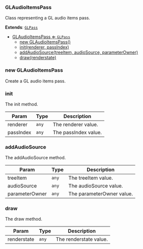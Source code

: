 <a name="GLAudioItemsPass"></a>

### GLAudioItemsPass 
Class representing a GL audio items pass.


**Extends**: <code>[GLPass](api/Renderer/Passes/GLPass.md)</code>  

* [GLAudioItemsPass ⇐ <code>GLPass</code>](#GLAudioItemsPass)
    * [new GLAudioItemsPass()](#new-GLAudioItemsPass)
    * [init(renderer, passIndex)](#init)
    * [addAudioSource(treeItem, audioSource, parameterOwner)](#addAudioSource)
    * [draw(renderstate)](#draw)

<a name="new_GLAudioItemsPass_new"></a>

### new GLAudioItemsPass
Create a GL audio items pass.

<a name="GLAudioItemsPass+init"></a>

### init
The init method.



| Param | Type | Description |
| --- | --- | --- |
| renderer | <code>any</code> | The renderer value. |
| passIndex | <code>any</code> | The passIndex value. |

<a name="GLAudioItemsPass+addAudioSource"></a>

### addAudioSource
The addAudioSource method.



| Param | Type | Description |
| --- | --- | --- |
| treeItem | <code>any</code> | The treeItem value. |
| audioSource | <code>any</code> | The audioSource value. |
| parameterOwner | <code>any</code> | The parameterOwner value. |

<a name="GLAudioItemsPass+draw"></a>

### draw
The draw method.



| Param | Type | Description |
| --- | --- | --- |
| renderstate | <code>any</code> | The renderstate value. |

